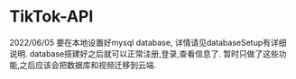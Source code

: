# TikTok-API
2022/06/05
要在本地设置好mysql database, 详情请见databaseSetup有详细说明. database搭建好之后就可以正常注册,登录,查看信息了. 暂时只做了这些功能,之后应该会把数据库和视频迁移到云端.
